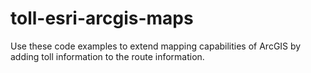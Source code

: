 # toll-esri-arcgis-maps
Use these code examples to extend mapping capabilities of ArcGIS by adding toll information to the route information.
